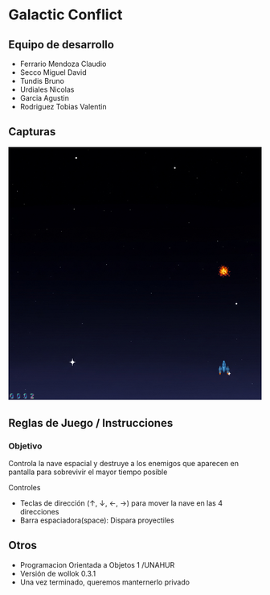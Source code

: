 # Galactic Conflict

## Equipo de desarrollo

- Ferrario Mendoza Claudio
- Secco Miguel David
- Tundis Bruno
- Urdiales Nicolas
- Garcia Agustin
- Rodriguez Tobias Valentin

## Capturas

![Galactic Conflict](./assets/captura1.png)

## Reglas de Juego / Instrucciones
### Objetivo
Controla la nave espacial y destruye a los enemigos que aparecen en pantalla para sobrevivir el mayor tiempo posible

Controles
- Teclas de dirección (↑, ↓, ←, →) para mover la nave en las 4 direcciones
- Barra espaciadora(space): Dispara proyectiles


## Otros

- Programacion Orientada a Objetos 1 /UNAHUR
- Versión de wollok 0.3.1
- Una vez terminado, queremos manternerlo privado


